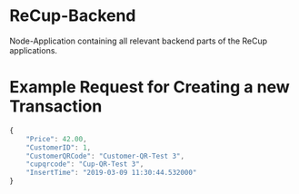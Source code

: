 # ReCup-Backend
Node-Application containing all relevant backend parts of the ReCup applications.

# Example Request for Creating a new Transaction
```javascript
{
	"Price": 42.00,
	"CustomerID": 1,
	"CustomerQRCode": "Customer-QR-Test 3",
	"cupqrcode": "Cup-QR-Test 3",
	"InsertTime": "2019-03-09 11:30:44.532000"
}